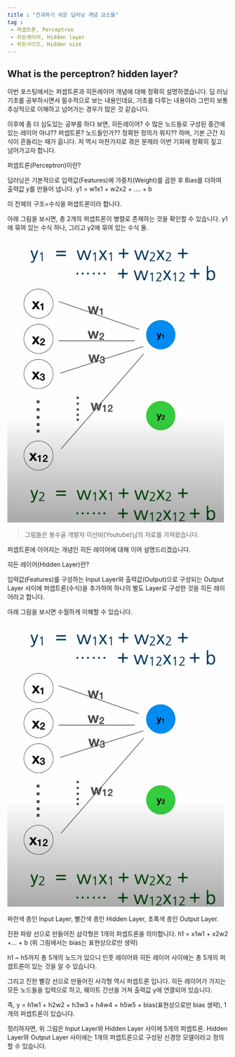 ```yaml
---
title : "간과하기 쉬운 딥러닝 개념 요소들"
tag : 
 - 퍼셉트론, Perceptron
 - 히든레이어, Hidden layer
 - 히든사이즈, Hidden size
---
```


## What is the perceptron? hidden layer? ##

이번 포스팅에서는 퍼셉트론과 히든레이어 개념에 대해 정확히 설명하겠습니다. 딥 러닝 기초를 공부하시면서 필수적으로 보는 내용인데요, 기초를 다루는 내용이라 그런지 보통 추상적으로 이해하고 넘어가는 경우가 많은 것 같습니다.

이후에 좀 더 심도있는 공부를 하다 보면, 히든레이어? 수 많은 노드들로 구성된 중간에 있는 레이어 아냐?? 퍼셉트론? 노드들인가?? 정확한 정의가 뭐지?? 하며, 기본 근간 지식이 흔들리는 때가 옵니다. 저 역시 마찬가지로 겪은 문제라 이번 기회에 정확히 짚고 넘어가고자 합니다.

퍼셉트론(Perceptron)이란?

딥러닝은 기본적으로 입력값(Features)에 가중치(Weight)를 곱한 후 Bias를 더하여 출력값 y를 만들어 냅니다. y1 = w1x1 + w2x2 + .... + b

이 전체의 구조=수식을 퍼셉트론이라 합니다.

아래 그림을 보시면, 총 2개의 퍼셉트론이 병렬로 존재하는 것을 확인할 수 있습니다. y1에 묶여 있는 수식 하나, 그리고 y2에 묶여 있는 수식 둘.

![image](/assets/img/2020-12-29_perceptron.jpg)
> 그림들은 봉수골 개발자 이선비(Youtube)님의 자료를 가져왔습니다.

퍼셉트론에 이어지는 개념인 히든 레이어에 대해 이어 설명드리겠습니다.

히든 레이어(Hidden Layer)란?

입력값(Features)를 구성하는 Input Layer와 출력값(Output)으로 구성되는 Output Layer 사이에 퍼셉트론(수식)을 추가하여 하나의 별도 Layer로 구성한 것을 히든 레이어라고 합니다.

아래 그림을 보시면 수월하게 이해할 수 있습니다.

![image](/assets/img/2020-12-29_perceptron.jpg)

파란색 층인 Input Layer, 빨간색 층인 Hidden Layer, 초록색 층인 Output Layer.

진한 파랑 선으로 만들어진 삼각형은 1개의 퍼셉트론을 의미합니다. h1 = x1w1 + x2w2 +... + b (위 그림에서는 bias는 표현상으로만 생략)

h1 ~ h5까지 총 5개의 노드가 있으니 인풋 레이어와 히든 레이어 사이에는 총 5개의 퍼셉트론이 있는 것을 알 수 있습니다.

그리고 진한 빨강 선으로 만들어진 사각형 역시 퍼셉트론 입니다. 히든 레이어가 가지는 모든 노드들을 입력으로 하고, 웨이트 간선을 거쳐 출력값 y에 연결되어 있습니다.

즉, y = h1w1 + h2w2 + h3w3 + h4w4 + h5w5 + bias(표현상으로만 bias 생략), 1개의 퍼셉트론이 있습니다.

정리하자면, 위 그림은 Input Layer와 Hidden Layer 사이에 5개의 퍼셉트론. Hidden Layer와 Output Layer 사이에는 1개의 퍼셉트론으로 구성된 신경망 모델이라고 정의할 수 있습니다.